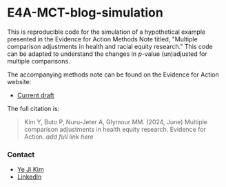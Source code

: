 # E4A-MCT-blog-simulation

This is reproducible code for the simulation of a hypothetical example presented in the Evidence for Action Methods Note titled, "Multiple comparison adjustments in health and racial equity research." This code can be adapted to understand the changes in _p_-value (un)adjusted for multiple comparisons.

The accompanying methods note can be found on the Evidence for Action website:
- [Current draft](https://docs.google.com/document/d/16wju_x_4MCVc8dFX8YZ4FXUlqnWEMORszjYphag9mg4/edit?usp=sharing)

The full citation is: 
> Kim Y, Buto P, Nuru-Jeter A, Glymour MM. (2024, June) Multiple comparison adjustments in health equity research. Evidence for Action. _add full link here_

### Contact
- [Ye Ji Kim](ykim282@gmail.com)
- [LinkedIn](www.linkedin.com/in/yejikim2)
